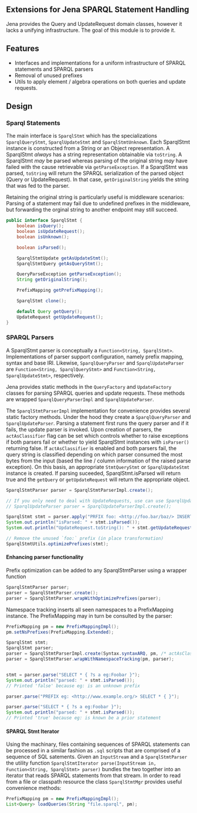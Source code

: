 ## Extensions for Jena SPARQL Statement Handling

Jena provides the Query and UpdateRequest domain classes, however it lacks a unifying infrastructure.
The goal of this module is to provide it.


## Features

* Interfaces and implementations for a uniform infrastructure of SPARQL statements and SPARQL parsers
* Removal of unused prefixes
* Utils to apply element / algebra operations on both queries and update requests.

## Design

### Sparql Statements
The main interface is `SparqlStmt` which has the specializations `SparqlQueryStmt`, `SparqlUpdateStmt` and `SparqlStmtUnknown`.
Each SparqlStmt instance is constructed from a String or an Object representation.
A SparqlStmt *always* has a string representation obtainable via `toString`.
A SparqlStmt *may* be parsed whereas parsing of the original string *may* have failed with the cause retrievable via `getParseException`.
If a SparqlStmt was parsed, `toString` will return the SPARQL serialization of the parsed object (Query or UpdateRequest).
In that case, `getOriginalString` yields the string that was fed to the parser.

Retaining the original string is particularly useful is middleware scenarios: Parsing of a statement may fail due to undefined prefixes in the middleware, but forwarding the orginal string to another endpoint may still succeed.


```java
public interface SparqlStmt {
    boolean isQuery();
    boolean isUpdateRequest();
    boolean isUnknown();

    boolean isParsed();

    SparqlStmtUpdate getAsUpdateStmt();
    SparqlStmtQuery getAsQueryStmt();

    QueryParseException getParseException();
    String getOriginalString();

    PrefixMapping getPrefixMapping();

    SparqlStmt clone();

    default Query getQuery();
    UpdateRequest getUpdateRequest();
}
```


### SPARQL Parsers
A SparqlStmt parser is conceptually a `Function<String, SparqlStmt>`.
Implementations of parser support configuration, namely prefix mapping, syntax and base IRI.
Likewise, `SparqlQueryParser` and `SparqlUpdateParser` are `Function<String, SparqlQueryStmt>` and `Function<String, SparqlUpdateStmt>`, respectively.

Jena provides static methods in the `QueryFactory` and `UpdateFactory` classes for parsing SPARQL queries and update requests.
These methods are wrapped `SparqlQueryParserImpl` and `SparqlUpdateParser`.

The `SparqlStmtParserImpl` implementation for convenience provides several static factory methods. Under the hood they create a `SparqlQueryParser` and `SparqlUpdateParser`. Parsing a statement first runs the query parser and if it fails, the update parser is invoked.
Upon creation of parsers, the `actAsClassifier` flag can be set which controls whether to raise exceptions if both parsers fail or whether to yield SparqlStmt instances with `isParser()` returning false.
If `actAsClassifier` is enabled and both parsers fail, the query string is classified depending on which parser consumed the most bytes from the input (based the line / column information of the raised parse exception). On this basis, an appropriate `StmtQueryStmt` or `SparqlUpdateStmt` instance is created. If parsing suceeded, SparqlStmt.isParsed will return true and the `getQuery` or `getUpdateRequest` will return the appropriate object.


```java
SparqlStmtParser parser = SparqlStmtParserImpl.create();

// If you only need to deal with UpdateRequests, use can use SparqlUpdateParserImpl instead:
// SparqlUpdateParser parser = SparqlUpdateParserImpl.create();

SparqlStmt stmt = parser.apply("PRFIX foo: <http://foo.bar/baz/> INSERT DATA { <urn:s> <urn:p> <urn:o> }");
System.out.println("isParsed: " + stmt.isParsed());
System.out.println("UpdateRequest.toString(): " + stmt.getUpdateRequest());

// Remove the unused `foo:` prefix (in place transformation)
SparqlStmtUtils.optimizePrefixes(stmt);

```


#### Enhancing parser functionality

Prefix optimization can be added to any SparqlStmtParser using a wrapper function
```java
SparqlStmtParser parser;
parser = SparqlStmtParser.create();
parser = SparqlStmtParser.wrapWithOptimizePrefixes(parser);
```

Namespace tracking inserts all seen namespaces to a PrefixMapping instance. The PrefixMapping may in turn be
consulted by the parser:


```java
PrefixMapping pm = new PrefixMappingImpl();
pm.setNsPrefixes(PrefixMapping.Extended);

SparqlStmt stmt;
SparqlStmt parser;
parser = SparqlStmtParserImpl.create(Syntax.syntaxARQ, pm, /* actAsClassifier= */ true);
parser = SparqlStmtParser.wrapWithNamespaceTracking(pm, parser);


stmt = parser.parse("SELECT * { ?s a eg:Foobar }");
System.out.println("parsed: " + stmt.isParsed());
// Printed 'false' because eg: is an unknown prefix

parser.parse("PREFIX eg: <http://www.example.org/> SELECT * { }");

parser.parse("SELECT * { ?s a eg:Foobar }");
System.out.println("parsed: " + stmt.isParsed());
// Printed 'true' because eg: is known be a prior statement

```


#### SPARQL Stmt Iterator
Using the machinary, files containing sequences of SPARQL statements can be processed in a similar fashion as `.sql` scripts that are comprised of a sequence of SQL satements.
Given an `InputStream` and a `SparqlStmtParser` the utility function
`SparqlStmtIterator parse(InputStream in, Function<String, SparqlStmt> parser)` bundles the two together into an iterator that reads SPARQL statements from that stream. In order to read from a file or classpath resource the class `SparqlStmtMgr` provides useful convenience methods:


```java
PrefixMapping pm = new PrefixMappingImpl();
List<Query> loadQueries(String "file.sparql", pm);

```


